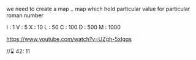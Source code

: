 we need to create a map ..
 map which hold particular value for particular roman number 

 I : 1
 V : 5
 X : 10
 L : 50
 C : 100
 D : 500
 M : 1000


https://www.youtube.com/watch?v=UZgh-5xIgqs

//⌛ 42: 11



